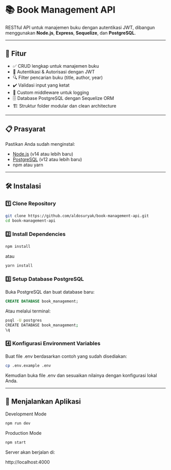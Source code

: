 # 📚 Book Management API

RESTful API untuk manajemen buku dengan autentikasi JWT, dibangun menggunakan **Node.js**, **Express**, **Sequelize**, dan **PostgreSQL**.

---

## 🚀 Fitur

- ✅ CRUD lengkap untuk manajemen buku  
- 🔐 Autentikasi & Autorisasi dengan JWT  
- 🔍 Filter pencarian buku (title, author, year)  
- ✔️ Validasi input yang ketat  
- 📝 Custom middleware untuk logging  
- 🗄️ Database PostgreSQL dengan Sequelize ORM  
- 🏗️ Struktur folder modular dan clean architecture  

---

## 📋 Prasyarat

Pastikan Anda sudah menginstal:

- [Node.js](https://nodejs.org/) (v14 atau lebih baru)  
- [PostgreSQL](https://www.postgresql.org/) (v12 atau lebih baru)  
- npm atau yarn

---

## 🛠️ Instalasi

### 1️⃣ Clone Repository

```bash
git clone https://github.com/aldosuryak/book-management-api.git
cd book-management-api
```

### 2️⃣ Install Dependencies

```bash
npm install
```

atau 

```bash
yarn install
```

### 3️⃣ Setup Database PostgreSQL

Buka PostgreSQL dan buat database baru:
```sql
CREATE DATABASE book_management;
```

Atau melalui terminal:
```bash
psql -U postgres
CREATE DATABASE book_management;
\q
```

### 4️⃣ Konfigurasi Environment Variables

Buat file .env berdasarkan contoh yang sudah disediakan:
```bash
cp .env.example .env
```
Kemudian buka file .env dan sesuaikan nilainya dengan konfigurasi lokal Anda.

---

## 🎯 Menjalankan Aplikasi

Development Mode
```bash
npm run dev
```

Production Mode
```bash
npm start
```

Server akan berjalan di:

http://localhost:4000

